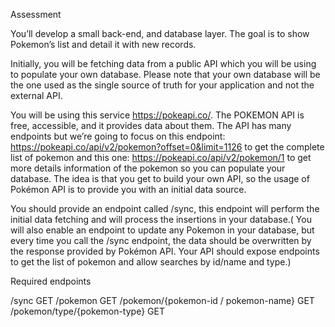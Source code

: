 Assessment



You’ll develop a small back-end, and database layer. The goal is to show Pokemon’s list and detail it with new records.



Initially, you will be fetching data from a public API which you will be using to populate your own database. Please note that your own database will be the one used as the single source of truth for your application and not the external API.



You will be using this service https://pokeapi.co/. The POKEMON API is free, accessible, and it provides data about them. The API has many endpoints but we’re going to focus on this endpoint: https://pokeapi.co/api/v2/pokemon?offset=0&limit=1126 to get the complete list of pokemon and this one: https://pokeapi.co/api/v2/pokemon/1 to get more details information of the pokemon so you can populate your database. The idea is that you get to build your own API, so the usage of Pokémon API is to provide you with an initial data source.



You should provide an endpoint called /sync, this endpoint will perform the initial data fetching and will process the insertions in your database.( You will also enable an endpoint to update any Pokemon in your database, but every time you call the /sync endpoint, the data should be overwritten by the response provided by Pokémon API. Your API should expose endpoints to get the list of pokemon and allow searches by id/name and type.)



Required endpoints

/sync GET
/pokemon GET
/pokemon/{pokemon-id / pokemon-name} GET
/pokemon/type/{pokemon-type} GET